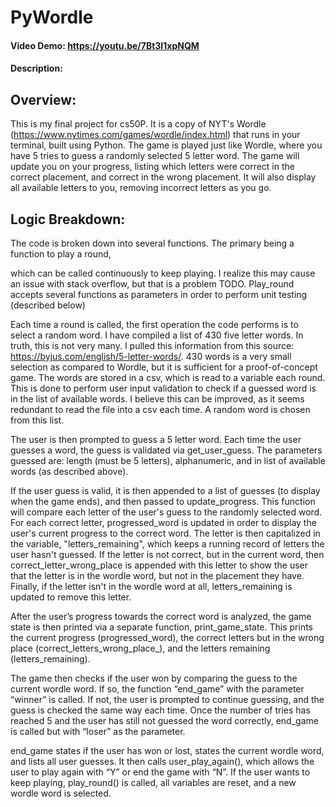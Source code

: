 # PyWordle

#### Video Demo: https://youtu.be/7Bt3I1xpNQM

#### Description:
## Overview:

This is my final project for cs50P. It is a copy of NYT's Wordle (https://www.nytimes.com/games/wordle/index.html) that runs in your terminal, built using Python. The game is played just like Wordle, where you have 5 tries to guess a randomly selected 5 letter word. The game will update you on your progress, listing which letters were correct in the correct placement, and correct in the wrong placement. It will also display all available letters to you, removing incorrect letters as you go.

## Logic Breakdown:
The code is broken down into several functions. The primary being a function to play a round, 

which can be called continuously to keep playing. I realize this may cause an issue with stack overflow, but that is a problem TODO. Play_round accepts several functions as parameters in order to perform unit testing (described below)

Each time a round is called, the first operation the code performs is to select a random word. I have compiled a list of 430 five letter words. In truth, this is not very many. I pulled this information from this source: https://byjus.com/english/5-letter-words/. 430 words is a very small selection as compared to Wordle, but it is sufficient for a proof-of-concept game. The words are stored in a csv, which is read to a variable each round. This is done to perform user input validation to check if a guessed word is in the list of available words. I believe this can be improved, as it seems redundant to read the file into a csv each time. A random word is chosen from this list.

The user is then prompted to guess a 5 letter word. Each time the user guesses a word, the guess is validated via get_user_guess. The parameters guessed are: length (must be 5 letters), alphanumeric, and in list of available words (as described above). 

If the user guess is valid, it is then appended to a list of guesses (to display when the game ends), and then passed to update_progress. This function will compare each letter of the user's guess to the randomly selected word. For each correct letter, progressed_word is updated in order to display the user's current progress to the correct word. The letter is then capitalized in the variable, "letters_remaining", which keeps a running record of letters the user hasn't guessed. If the letter is not correct, but in the current word, then correct_letter_wrong_place is appended with this letter to show the user that the letter is in the wordle word, but not in the placement they have. Finally, if the letter isn't in the wordle word at all, letters_remaining is updated to remove this letter.

After the user’s progress towards the correct word is analyzed, the game state is then printed via a separate function, print_game_state. This prints the current progress (progressed_word), the correct letters but in the wrong place (correct_letters_wrong_place_), and the letters remaining (letters_remaining).

The game then checks if the user won by comparing the guess to the current wordle word. If so, the function “end_game” with the parameter “winner” is called. If not, the user is prompted to continue guessing, and the guess is checked the same way each time. Once the number of tries has reached 5 and the user has still not guessed the word correctly, end_game is called but with “loser” as the parameter.

end_game states if the user has won or lost, states the current wordle word, and lists all user guesses. It then calls user_play_again(), which allows the user to play again with “Y” or end the game with “N”. If the user wants to keep playing, play_round() is called, all variables are reset, and a new wordle word is selected.



    
